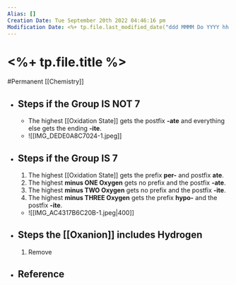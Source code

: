 ```yaml
---
Alias: []
Creation Date: Tue September 20th 2022 04:46:16 pm 
Modification Date: <%+ tp.file.last_modified_date("ddd MMMM Do YYYY hh:mm:ss a") %>
---
```

# <%+ tp.file.title %>
#Permanent [[Chemistry]]

- ## Steps if the Group **IS NOT** 7
	- The highest [[Oxidation State]] gets the postfix **-ate** and everything else gets the ending **-ite**.
	- ![[IMG_DEDE0A8C7024-1.jpeg]]
- ## Steps if the Group **IS** 7
	1. The highest [[Oxidation State]] gets the prefix **per-** and postfix **ate**.
	2. The highest **minus ONE Oxygen** gets no prefix and the postfix **-ate**.
	3. The highest **minus TWO Oxygen** gets no prefix and the postfix **-ite**.
	4. The highest **minus THREE Oxygen** gets the prefix **hypo-** and the postfix **-ite**.
	- ![[IMG_AC4317B6C20B-1.jpeg|400]]
- ## Steps the [[Oxanion]] includes Hydrogen
	1. Remove 
- ## Reference